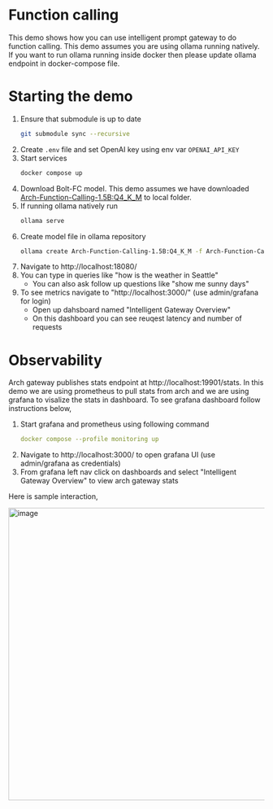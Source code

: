 # Function calling
This demo shows how you can use intelligent prompt gateway to do function calling. This demo assumes you are using ollama running natively. If you want to run ollama running inside docker then please update ollama endpoint in docker-compose file.

# Starting the demo
1. Ensure that submodule is up to date
   ```sh
   git submodule sync --recursive
   ```
1. Create `.env` file and set OpenAI key using env var `OPENAI_API_KEY`
1. Start services
   ```sh
   docker compose up
   ```
1. Download Bolt-FC model. This demo assumes we have downloaded [Arch-Function-Calling-1.5B:Q4_K_M](https://huggingface.co/katanemolabs/Arch-Function-Calling-1.5B.gguf/blob/main/Arch-Function-Calling-1.5B-Q4_K_M.gguf) to local folder.
1. If running ollama natively run
   ```sh
   ollama serve
   ```
2. Create model file in ollama repository
   ```sh
   ollama create Arch-Function-Calling-1.5B:Q4_K_M -f Arch-Function-Calling-1.5B-Q4_K_M.model_file
   ```
3. Navigate to http://localhost:18080/
4. You can type in queries like "how is the weather in Seattle"
   - You can also ask follow up questions like "show me sunny days"
5. To see metrics navigate to "http://localhost:3000/" (use admin/grafana for login)
   - Open up dahsboard named "Intelligent Gateway Overview"
   - On this dashboard you can see reuqest latency and number of requests

# Observability
Arch gateway publishes stats endpoint at http://localhost:19901/stats. In this demo we are using prometheus to pull stats from arch and we are using grafana to visalize the stats in dashboard. To see grafana dashboard follow instructions below,

1. Start grafana and prometheus using following command
   ```yaml
   docker compose --profile monitoring up
   ```
1. Navigate to http://localhost:3000/ to open grafana UI (use admin/grafana as credentials)
1. From grafana left nav click on dashboards and select "Intelligent Gateway Overview" to view arch gateway stats


Here is sample interaction,

<img width="575" alt="image" src="https://github.com/user-attachments/assets/e0929490-3eb2-4130-ae87-a732aea4d059">
